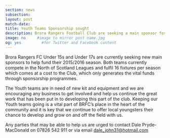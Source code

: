 ```yaml
---
section: news
subsection:
layout: post
match-date:
title: Youth Teams Sponsorship sought
description: Brora Rangers Football Club are seeking a main sponsor for their Youth Squads
image: no     #image to mirror post name.jpg
og: yes         #for Twitter and Facebook content
---
```

Brora Rangers FC Under 15s and Under 17s are currently seeking new main sponsors to help fund their 2015/2016 season. Both teams currently compete in the North of Scotland Leagues and fulfil 16 fixtures per season which comes at a cost to the Club, which only generates the vital funds through sponsorship programmes. 

The Youth teams are in need of new kit and equipment and we are encouraging any business to get involved and help us continue the great work that has been put in to developing this part of the club. Keeping our Youth teams going is a vital part of BRFC’s place in the heart of the community and it is key that we continue to offer local youngsters their chance to develop and grow on and off the field with us. 

Any parties that may be able to help us are urged to contact Dale Pryde-MacDonald on 07826 542 911 or via email [dale_john31@hotmail.com](mailto:dale_john31@hotmail.com)